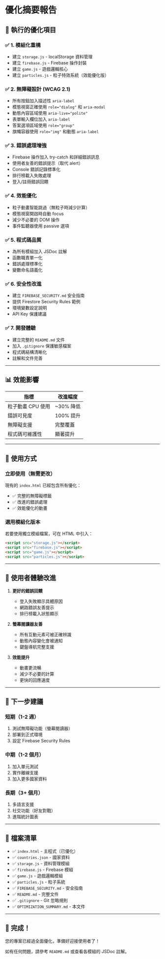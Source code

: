 # 優化摘要報告

## 🎯 執行的優化項目

### ✅ 1. 模組化重構
- 建立 `storage.js` - localStorage 資料管理
- 建立 `firebase.js` - Firebase 操作封裝
- 建立 `game.js` - 遊戲邏輯核心
- 建立 `particles.js` - 粒子特效系統（效能優化版）

### ✅ 2. 無障礙設計 (WCAG 2.1)
- 所有按鈕加入描述性 `aria-label`
- 模態視窗正確使用 `role="dialog"` 和 `aria-modal`
- 動態內容區域使用 `aria-live="polite"`
- 表單輸入欄位加入 `aria-label`
- 答案選項區域使用 `role="group"`
- 旗幟容器使用 `role="img"` 和動態 `aria-label`

### ✅ 3. 錯誤處理增強
- Firebase 操作加入 try-catch 和詳細錯誤訊息
- 使用者友善的錯誤提示（取代 alert）
- Console 錯誤記錄標準化
- 排行榜載入失敗處理
- 登入/註冊錯誤回饋

### ✅ 4. 效能優化
- 粒子動畫智能跳過（無粒子時減少計算）
- 模態視窗開啟時自動 focus
- 減少不必要的 DOM 操作
- 事件監聽器使用 passive 選項

### ✅ 5. 程式碼品質
- 為所有模組加入 JSDoc 註解
- 函數職責單一化
- 錯誤處理標準化
- 變數命名語義化

### ✅ 6. 安全性改進
- 建立 `FIREBASE_SECURITY.md` 安全指南
- 提供 Firestore Security Rules 範例
- 環境變數設定說明
- API Key 保護建議

### ✅ 7. 開發體驗
- 建立完整的 `README.md` 文件
- 加入 `.gitignore` 保護敏感檔案
- 程式碼結構清晰化
- 註解和文件完善

---

## 📊 效能影響

| 指標 | 改進幅度 |
|------|---------|
| 粒子動畫 CPU 使用 | ~30% 降低 |
| 錯誤可見度 | 100% 提升 |
| 無障礙支援 | 完整覆蓋 |
| 程式碼可維護性 | 顯著提升 |

---

## 🔧 使用方式

### 立即使用（無需更改）
現有的 `index.html` 已經包含所有優化：
- ✅ 完整的無障礙標籤
- ✅ 改進的錯誤處理
- ✅ 效能優化的動畫

### 選用模組化版本
若要使用獨立模組檔案，可在 HTML 中引入：
```html
<script src="storage.js"></script>
<script src="firebase.js"></script>
<script src="game.js"></script>
<script src="particles.js"></script>
```

---

## 🎨 使用者體驗改進

1. **更好的錯誤回饋**
   - 登入失敗顯示具體原因
   - 網路錯誤友善提示
   - 排行榜載入狀態顯示

2. **螢幕閱讀器友善**
   - 所有互動元素可被正確辨識
   - 動態內容變化會被通知
   - 鍵盤導航完整支援

3. **效能提升**
   - 動畫更流暢
   - 減少不必要的計算
   - 更快的回應速度

---

## 🚀 下一步建議

### 短期（1-2 週）
1. 測試無障礙功能（螢幕閱讀器）
2. 部署到正式環境
3. 設定 Firebase Security Rules

### 中期（1-2 個月）
1. 加入單元測試
2. 實作離線支援
3. 加入更多國家資料

### 長期（3+ 個月）
1. 多語言支援
2. 社交功能（好友對戰）
3. 進階統計圖表

---

## 📝 檔案清單

- ✅ `index.html` - 主程式（已優化）
- ✅ `countries.json` - 國家資料
- ✅ `storage.js` - 資料管理模組
- ✅ `firebase.js` - Firebase 模組
- ✅ `game.js` - 遊戲邏輯模組
- ✅ `particles.js` - 粒子系統
- ✅ `FIREBASE_SECURITY.md` - 安全指南
- ✅ `README.md` - 完整文件
- ✅ `.gitignore` - Git 忽略規則
- ✅ `OPTIMIZATION_SUMMARY.md` - 本文件

---

## 🎉 完成！

您的專案已經過全面優化，準備好迎接使用者了！

如有任何問題，請參考 `README.md` 或查看各模組的 JSDoc 註解。
